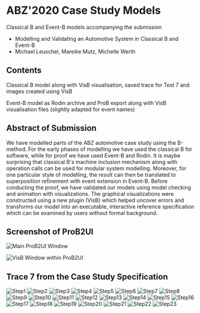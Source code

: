# ABZ'2020 Case Study Models

Classical B and Event-B models accompanying the submission

- Modelling and Validating an Automotive System in Classical B and Event-B
- Michael Leuschel, Mareike Mutz, Michelle Werth

## Contents

Classical B model along with VisB visualisation, saved trace for Test 7 and images created using VisB

Event-B model as Rodin archive and ProB export along with VisB visualisation files (slightly adapted for event names)



## Abstract of Submission
We have modelled parts of the ABZ automotive case study using the B-method.
For the early phases of modelling we have used the classical B for software, while
for proof we have used Event-B and Rodin.
It is maybe surprising that classical B's machine inclusion mechanism along with
operation calls can be used for modular system modelling.
Moreover, for one particular style of modelling, the result can then be translated
 to superposition refinement with event extension in Event-B.
Before conducting the proof, we have validated our models using model checking and animation with visualizations.
The graphical visualizations were constructed using a new plugin (VisB) which
  helped uncover errors and transforms our model into an executable, interactive reference specification which
  can be examined by users without formal background.
  
  
## Screenshot of ProB2UI

![Main ProB2UI Window](https://github.com/hhu-stups/abz2020-models/blob/master/Images/prob2ui/main_window.png)

![VisB Window within ProB2UI](https://github.com/hhu-stups/abz2020-models/blob/master/Images/prob2ui/visb_window.png)


## Trace 7 from the Case Study Specification


![Step1](https://github.com/hhu-stups/abz2020-models/blob/master/Images/Trace7/Step1.png)
![Step2](https://github.com/hhu-stups/abz2020-models/blob/master/Images/Trace7/Step2.png)
![Step3](https://github.com/hhu-stups/abz2020-models/blob/master/Images/Trace7/Step3.png)
![Step4](https://github.com/hhu-stups/abz2020-models/blob/master/Images/Trace7/Step4.png)
![Step5](https://github.com/hhu-stups/abz2020-models/blob/master/Images/Trace7/Step5.png)
![Step6](https://github.com/hhu-stups/abz2020-models/blob/master/Images/Trace7/Step6.png)
![Step7](https://github.com/hhu-stups/abz2020-models/blob/master/Images/Trace7/Step7.png)
![Step8](https://github.com/hhu-stups/abz2020-models/blob/master/Images/Trace7/Step8.png)
![Step9](https://github.com/hhu-stups/abz2020-models/blob/master/Images/Trace7/Step9.png)
![Step10](https://github.com/hhu-stups/abz2020-models/blob/master/Images/Trace7/Step10.png)
![Step11](https://github.com/hhu-stups/abz2020-models/blob/master/Images/Trace7/Step11.png)
![Step12](https://github.com/hhu-stups/abz2020-models/blob/master/Images/Trace7/Step12.png)
![Step13](https://github.com/hhu-stups/abz2020-models/blob/master/Images/Trace7/Step13.png)
![Step14](https://github.com/hhu-stups/abz2020-models/blob/master/Images/Trace7/Step14.png)
![Step15](https://github.com/hhu-stups/abz2020-models/blob/master/Images/Trace7/Step15.png)
![Step16](https://github.com/hhu-stups/abz2020-models/blob/master/Images/Trace7/Step16.png)
![Step17](https://github.com/hhu-stups/abz2020-models/blob/master/Images/Trace7/Step17.png)
![Step18](https://github.com/hhu-stups/abz2020-models/blob/master/Images/Trace7/Step18.png)
![Step19](https://github.com/hhu-stups/abz2020-models/blob/master/Images/Trace7/Step19.png)
![Step20](https://github.com/hhu-stups/abz2020-models/blob/master/Images/Trace7/Step20.png)
![Step21](https://github.com/hhu-stups/abz2020-models/blob/master/Images/Trace7/Step21.png)
![Step22](https://github.com/hhu-stups/abz2020-models/blob/master/Images/Trace7/Step22.png)
![Step23](https://github.com/hhu-stups/abz2020-models/blob/master/Images/Trace7/Step23.png)
